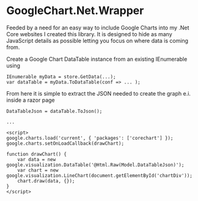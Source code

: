 # GoogleChart.Net.Wrapper

Feeded by a need for an easy way to include Google Charts into my .Net Core websites I created this library. 
It is designed to hide as many JavaScript details as possible letting you focus on where data is coming from. 

Create a Google Chart DataTable instance from an existing IEnumerable using

	IEnumerable myData = store.GetData(...);
	var dataTable = myData.ToDataTable(conf => ... );
	
From here it is simple to extract the JSON needed to create the graph e.i. inside a razor page

	DataTableJson = dataTable.ToJson();
	
	...

	<script>
    google.charts.load('current', { 'packages': ['corechart'] });
    google.charts.setOnLoadCallback(drawChart);
		
    function drawChart() {
        var data = new google.visualization.DataTable('@Html.Raw(Model.DataTableJson)');
        var chart = new google.visualization.LineChart(document.getElementById('chartDiv'));
        chart.draw(data, {});
    }
	</script>

